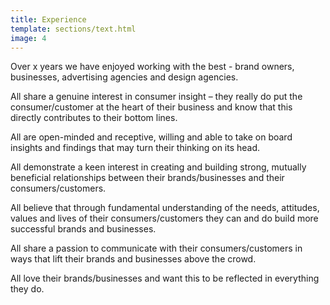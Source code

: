 ```yaml
---
title: Experience
template: sections/text.html
image: 4
---
```


Over x years we have enjoyed working with the best - brand owners, businesses, advertising agencies and design agencies.

All share a genuine interest in consumer insight – they really do put the consumer/customer at the heart of their business and know that this directly contributes to their bottom lines.

All are open-minded and receptive, willing and able to take on board insights and findings that may turn their thinking on its head.

All demonstrate a keen interest in creating and building strong, mutually beneficial relationships between their brands/businesses and their consumers/customers.

All believe that through fundamental understanding of the needs, attitudes, values and lives of their consumers/customers they can and do build more successful brands and businesses.

All share a passion to communicate with their consumers/customers in ways that lift their brands and businesses above the crowd.

All love their brands/businesses and want this to be reflected in everything they do.
